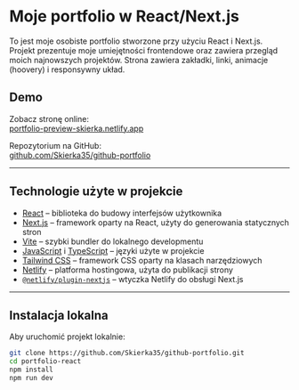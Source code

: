 # Moje portfolio w React/Next.js

To jest moje osobiste portfolio stworzone przy użyciu React i Next.js. Projekt prezentuje moje umiejętności frontendowe oraz zawiera przegląd moich najnowszych projektów. Strona zawiera zakładki, linki, animacje (hoovery) i responsywny układ.

## Demo

Zobacz stronę online:  
[portfolio-preview-skierka.netlify.app](https://portfolio-preview-skierka.netlify.app/)

Repozytorium na GitHub:  
[github.com/Skierka35/github-portfolio](https://github.com/Skierka35/github-portfolio/)

---

## Technologie użyte w projekcie

- [React](https://reactjs.org/) – biblioteka do budowy interfejsów użytkownika
- [Next.js](https://nextjs.org/) – framework oparty na React, użyty do generowania statycznych stron
- [Vite](https://vitejs.dev/) – szybki bundler do lokalnego developmentu
- [JavaScript](https://developer.mozilla.org/pl/docs/Web/JavaScript) i [TypeScript](https://www.typescriptlang.org/) – języki użyte w projekcie
- [Tailwind CSS](https://tailwindcss.com/) – framework CSS oparty na klasach narzędziowych
- [Netlify](https://www.netlify.com/) – platforma hostingowa, użyta do publikacji strony
- [`@netlify/plugin-nextjs`](https://github.com/netlify/netlify-plugin-nextjs) – wtyczka Netlify do obsługi Next.js

---

## Instalacja lokalna

Aby uruchomić projekt lokalnie:

```bash
git clone https://github.com/Skierka35/github-portfolio.git
cd portfolio-react
npm install
npm run dev
